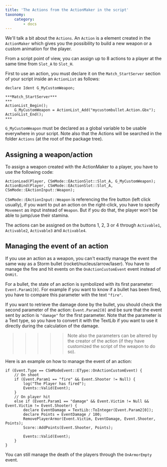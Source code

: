 ```yaml
---
title: 'The Actions from the ActionMaker in the script'
taxonomy:
    category:
        - docs
---
```


We'll talk a bit about the `Actions`. An `Action` is a element created in the `ActionMaker` which gives you the possibility to build a new weapon or a custom animation for the player.

From a script point of view, you can assign up to 8 actions to a player at the same time from `Slot_A` to `Slot_H`.

First to use an action, you must declare it on the `Match_StartServer` section of your script inside an `ActionList` as follows:

```
declare Ident G_MyCustomWeapon;

***Match_StartServer***
***
ActionList_Begin();
	G_MyCustomWeapon = ActionList_Add("mycustombullet.Action.Gbx");
ActionList_End();
***
```

`G_MyCustomWeapon` must be declared as a global variable to be usable everywhere in your script. Note also that the Actions will be searched in the folder `Actions` (at the root of the package tree).

## Assigning a weapon/action
To assign a weapon created with the ActionMaker to a player, you have to use the following code:

```
ActionLoad(Player, CSmMode::EActionSlot::Slot_A, G_MyCustomWeapon);
ActionBind(Player, CSmMode::EActionSlot::Slot_A, CSmMode::EActionInput::Weapon);
```

`CSmMode::EActionInput::Weapon` is referencing the fire button (left click usually), if you want to put an action on the right-click, you have to specify `Movement` as input instead of `Weapon`. But if you do that, the player won't be able to jump/use their stamina.

The actions can be assigned on the buttons 1, 2, 3 or 4 through `Activable1`, `Activable2`, `Activable3` and `Activable4`.

## Managing the event of an action
If you use an action as a weapon, you can't exactly manage the event the same way as a Storm bullet (rocket/nucleus/arrow/laser). You have to manage the fire and hit events on the `OnActionCustomEvent` event instead of `OnHit`.

For a bullet, the state of an action is symbolized with its first parameter: `Event.Param1[0]`. For example if you want to know if a bullet has been fired, you have to compare this parameter with the text `"fire"`.

If you want to retrieve the damage done by the bullet, you should check the second parameter of the action: `Event.Param2[0]` and be sure that the event sent by action is `"damage"` for the first parameter. Note that the parameter is a Text type, so you have to convert it with the TextLib if you want to use it directly during the calculation of the damage.

>>>>> Note also the parameters can be altered by the creator of the action (if they have customized the script of the weapon to do so).

Here is an example on how to manage the event of an action:

```
if (Event.Type == CSmModeEvent::EType::OnActionCustomEvent) {
	// On shoot
	if (Event.Param1 == "fire" && Event.Shooter != Null) {
		log("The Player has fired");
		Events::Valid(Event);
	}
	// On player hit
	else if (Event.Param1 == "damage" && Event.Victim != Null && Event.Victim != Event.Shooter) {
		declare EventDamage = TextLib::ToInteger(Event.Param2[0]);
		declare Points = EventDamage / 100;
		RemovePlayerArmor(Event.Victim, EventDamage, Event.Shooter, Points);
		Score::AddPoints(Event.Shooter, Points);

		Events::Valid(Event);
	}
}
```

You can still manage the death of the players through the `OnArmorEmpty` event.
